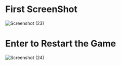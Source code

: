<h1>First ScreenShot</h1>

![Screenshot (23)](https://user-images.githubusercontent.com/55019320/119676872-d7fe4a00-be5b-11eb-9269-601027dacd29.png)

<h1>Enter to Restart the Game</h1>

![Screenshot (24)](https://user-images.githubusercontent.com/55019320/119676876-d92f7700-be5b-11eb-90fe-9d44c54e45e8.png)

